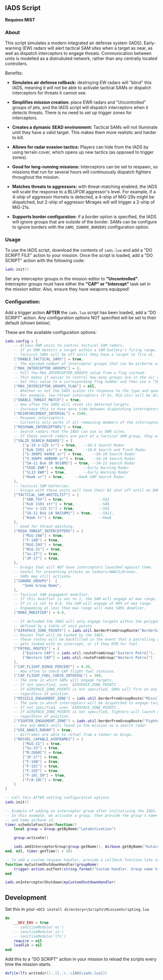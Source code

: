 ## IADS Script

<b>Requires MIST</b>

### About

This script simulates a modern integrated air defense system (IADS). Early-warning (EW) radars will alert tactical SAM sites when a target as near, as well as dispatch interceptors to engage threats. Communication between units is modelled as a distrubuted network, rather than any centrally located controllers.

Benefits:

- <b>Simulates air defense rollback:</b> destroying EW radars will "blind" this IADS, meaning it will not be able to activate tactical SAMs or dispatch interceptors for threats it cannot see.

- <b>Simplifies mission creation:</b> place EWR radars and "Uncontrolled" groups of jets, and the IADS script will dispatch interceptors when it detects threats. There is no need to set up trigger zones for interceptors.

- <b>Creates a dymanic SEAD environment:</b> Tactical SAMs will not illuminate until they have a valid target. This makes them more realistic and harder to kill.

- <b>Allows for radar evasion tactics:</b> Players can hide from the IADS by using terrain cover, which opens up new tactics (as opposed to trigger zones).

- <b>Good for long-running missions:</b> Interceptors can be set to respawn, so missions that run for several hours will continuously dispatch fighters throughout the mission.

- <b>Matches threats to aggressors:</b> with threat-matching enabled, the IADS will scale the response to a BLUFOR aggressor's level. For example, if a 4-ship of aggressor Hornets is detected, a 4-ship of MiG-29s might be dispatched, but 2-ship of aggressor Mirages will will trigger a 2-ship of MiG-21s.

- <b>Supports border configuration:</b> if a border option is specified, the IADS will ignore groups that are outside of the border. SAMs can be configure to ignore borders with the `SAMS_IGNORE_BORDERS` configuration option.

### Usage

To use the IADS script, download the contents of `iads.lua` and add a "DO SCRIPT FILE" action to your mission. Once the script is loaded, add a "DO SCRIPT" action with the following code:

```lua
iads.init()
```

Set any interceptor groups in the mission editor to <b>"Uncontrolled"</b>. Interceptor groups must have either the <b>"CAP" or "Intercept"</b> task set in the mission editor. Also, ensure they have weapons equipped!

### Configuration:

Add a trigger action <b>AFTER</b> the `iads.lua` script has been loaded, add a "DO SCRIPT" action. Any configuration options NOT specified will be set to their default (shown below).

These are the available configuration options:

```lua
iads.config = {
    -- Allows EWR units to control tactical SAM radars.
    -- If an EWR detects a target within a SAM battery's firing range, it will tell the SAM to illuminate and engage.
    -- Tactical SAMs will be off until they have a target to fire at.
    ["ENABLE_TACTICAL_SAMS"] = true,
    -- The maximum number of interceptor groups that can be airborne at one time.
    ["MAX_INTERCEPTOR_GROUPS"] = 2,
    -- Pull the MAX_INTERCEPTOR_GROUPS value from a flag instead.
    -- This makes it easier to control how many groups are in the air via triggers.
    -- Set this value to a corresponding flag number and then use a "SET FLAG VALUE" action to control the value.
    ["MAX_INTERCEPTOR_GROUPS_FLAG"] = nil,
    -- Whether or not the IADS scales its response to the type and quantity of target aircraft.
    -- For example, low-threat interceptors (F-5s, MiG-21s) will be dispatched against A-10s, but MiG-29s will be dispatched against hornets.
    ["ENABLE_THREAT_MATCH"] = true,
    -- How often the IADS will reset its detected targets.
    -- Increase this to have more time between dispatching interceptors, decrease it to dispatch interceptors more frequently.
    ["REINFORCEMENT_INTERVAL"] = 1500,
    -- Respawn interceptors.
    -- Currently only works if all remaining members of the interceptor group land at an airfield.
    ["RESPAWN_INTERCEPTORS"] = true,
    -- Search radars that the IADS can use as EWR sites.
    -- If these search radars are part of a Tactical SAM group, they will NOT be able to act as EWR sites.
    ["VALID_SEARCH_RADARS"] = {
        ["p-19 s-125 sr"] = true,	--SA-3 Search Radar
        ["Kub 1S91 str"] = true,	--SA-6 Search and Track Radar
        ["S-300PS 64H6E sr"] = true,	--SA-10 Search Radar
        ["S-300PS 40B6MD sr"] = true,	--SA-10 Search Radar
        ["SA-11 Buk SR 9S18M1"] = true,	--SA-11 Search Radar
        ["55G6 EWR"] = true,		--Early Warning Radar
        ["1L13 EWR"] = true,		--Early Warning Radar
        ["Hawk sr"] = true,		--Hawk SAM Search Radar
    },
    -- Tactical SAM batteries.
    -- Groups with these units will have their AI shut off until an EWR site instructs them to illuminate.
    ["TACTICAL_SAM_WHITELIST"] = {
        ["SNR_75V"] = true,                --SA2
        ["Kub 1S91 str"] = true,           --SA6
        ["snr s-125 tr"] = true,           --SA3
        ["SA-11 Buk LN 9A310M1"] = true,   --SA11,
        ["Hawk tr"] = true,                --Hawk
    },
    -- Used for threat matching.
    ["HIGH_THREAT_INTERCEPTERS"] = {
        ["MiG-29A"] = true,
        ["F-14B"] = true,
        ["MiG-29S"] = true,
        ["MiG-31"] = true,
        ["Su-27"] = true,
        ["JF-17"] = true,
    },
    -- Groups that will NOT have interceptors launched against them.
    -- Useful for preventing attacks on tankers/AWACS/Drones.
    -- SAMs may still activate.
    ["IGNORE_GROUPS"]  {
        "Some Group Name",
    },
    -- Tactical SAM engagment modifier.
    -- If this modifier is set to 1, the SAM will engage at max range.
    -- If it is set to 0.8, the SAM will engage at 80% of max range.
    -- Engageming at less than max range will make SAMs deadlier.
    ["RMAX_MODIFIER"] = 0.8,

    -- If definded the IADS will only engage targets within the polygon
    -- defined by a table of vec2 points
    ["AIRSPACE_ZONE_POINTS"] = iads.util.borderFromGroupRoute("BorderGroup"),
    -- Routes that will be tasked by the IADS.
    -- These routes will be backfilled in the event that a patrolling group
    -- gets tasked with an intercept, or if they RTB for fuel.
    ["PATROL_ROUTES"] = {
        ["Eastern CAP"] = iads.util.routeFromGroup("Eastern Patrol"),
        ["Western CAP"] = iads.util.routeFromGroup("Western Patrol")
    },
    ["CAP_FLIGHT_BINGO_PERCENT"] = 0.30,
    -- How often to check CAP flight fuel statuses.
    ["CAP_FLIGHT_FUEL_CHECK_INTERVAL"] = 300,
    -- The zone in which SAMs will engage targets.
    -- If not specified, uses `AIRSPACE_ZONE_POINTS`.
    -- If AIRSPACE_ZONE_POINTS is not specified, SAMs will fire on any valid targets,
    -- regardless of position.
    ["MISSILE_ENGAGMENT_ZONE"] = iads.util.borderFromGroupRoute("MissileEngagmentZone"),
    -- The zone in which interceptors will be dispatched to engage targets.
    -- If not specified, uses `AIRSPACE_ZONE_POINTS`.
    -- If AIRSPACE_ZONE_POINTS is not specified, fighters will launch on any valid targets,
    -- regardless of position.
    ["FIGHTER_ENGAGMENT_ZONE"] = iads.util.borderFromGroupRoute("FighterEngagmentZone"),
    -- Use any AWACS units found in the mission as a search radar
	["USE_AWACS_RADAR"] = true,
	-- Airframes are able to refuel from a tanker on bingo.
	["REFUEL_CAPABLE_AIRFRAMES"] = {
		["MiG-31"] = true,
		["Su-33"] = true,
		["M-2000C"] = true,
		["JF-17"] = true,
		["F-14B"] = true,
		["F-15C"] = true,
		["F-15E"] = true,
		["F-16C_50"] = true,
		["F/A-18C"] = true,
	}
}

-- Call this AFTER setting configuration options
iads.init()

-- Example of adding an interceptor group after initializing the IADS.
-- In this example, we activate a group, then provide the group's name
-- and home airbase id.
timer.scheduleFunction(function()
    local group = Group.getByName("LateActivation")

    group:activate()

    iads.addInterceptorGroup(group:getName(), Airbase.getByName("Kutaisi"):getID())
end, nil, timer.getTime() + 10)

-- To add a custom respawn handler, provide a callback function like so:
function myCustomShutdownHandler(groupName)
    trigger.action.outText(string.format("Custom handler. Group name %s", groupName), 30)
end

iads.onInterceptorShutdown(myCustomShutdownHandler)
```

## Development

Set this in your `<DCS install directory>\Scripts\MissionScripting.lua`

```lua
do
    __DEV_ENV = true
    -- sanitizeModule('os')
    -- sanitizeModule('io')
    -- sanitizeModule('lfs')
    require = nil
    loadlib = nil
end
```

Add this to a "DO SCRIPT" action in your mission to reload the scripts every time the mission starts.

```lua
dofile(lfs.writedir()..[[..\..\IADS\iads.lua]])
```
